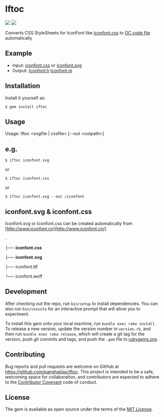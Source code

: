 # Iftoc

![](http://img.shields.io/travis/CocoaPods/CocoaPods/master.svg?style=flat)
![](http://img.shields.io/gem/v/cocoapods.svg?style=flat)

Converts CSS StyleSheets for IconFont like [iconfont.css](https://github.com/panghaijiao/iftoc/blob/master/iconfont.css) to [OC code file](https://github.com/panghaijiao/iftoc/tree/master/iconfont) automatically

## Example

- Input: [iconfont.css](https://github.com/panghaijiao/iftoc/blob/master/iconfont.css) or [iconfont.svg](https://github.com/panghaijiao/iftoc/blob/master/iconfont.svg)
- Output: [Iconfont.h](https://github.com/panghaijiao/iftoc/blob/master/iconfont/Iconfont.h)  [Iconfont.m](https://github.com/panghaijiao/iftoc/blob/master/iconfont/Iconfont.m)

## Installation

Install it yourself as:

	$ gem install iftoc

## Usage

Usage: iftoc \<svgfile | cssfile> [--out \<outpath>]

## e.g.
 	
	$ iftoc iconfont.svg

or

	$ iftoc iconfont.css

or

	$ iftoc iconfont.svg --out /iconfont

## iconfont.svg & iconfont.css

Iconfont.svg or Iconfont.css can be created automatically from [http://www.iconfont.cn](http://www.iconfont.cn/)

.

├── **iconfont.css**

├── **iconfont.svg**

├── iconfont.ttf

└── iconfont.woff
    
## Development

After checking out the repo, run `bin/setup` to install dependencies. You can also run `bin/console` for an interactive prompt that will allow you to experiment.

To install this gem onto your local machine, run `bundle exec rake install`. To release a new version, update the version number in `version.rb`, and then run `bundle exec rake release`, which will create a git tag for the version, push git commits and tags, and push the `.gem` file to [rubygems.org](https://rubygems.org).

## Contributing

Bug reports and pull requests are welcome on GitHub at https://github.com/panghaijiao/iftoc. This project is intended to be a safe, welcoming space for collaboration, and contributors are expected to adhere to the [Contributor Covenant](http://contributor-covenant.org) code of conduct.


## License

The gem is available as open source under the terms of the [MIT License](http://opensource.org/licenses/MIT).

